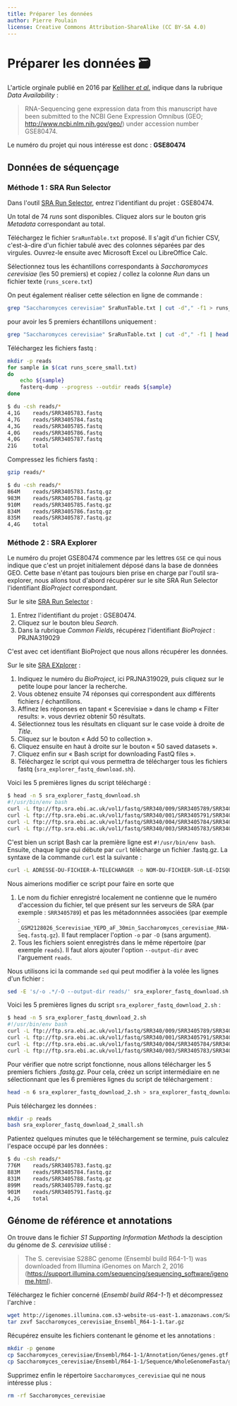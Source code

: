 ```yaml
---
title: Préparer les données
author: Pierre Poulain
license: Creative Commons Attribution-ShareAlike (CC BY-SA 4.0)
---
```


# Préparer les données 🗃️

L'article orginale publié en 2016 par [Kelliher *et al.*](https://journals.plos.org/plosgenetics/article?id=10.1371/journal.pgen.1006453) indique dans la rubrique *Data Availability* :

> RNA-Sequencing gene expression data from this manuscript have been submitted to the NCBI Gene Expression Omnibus (GEO; http://www.ncbi.nlm.nih.gov/geo/) under accession number GSE80474.

Le numéro du projet qui nous intéresse est donc : **GSE80474**

## Données de séquençage

### Méthode 1 : SRA Run Selector

Dans l'outil [SRA Run Selector](https://trace.ncbi.nlm.nih.gov/Traces/study/), entrez l'identifiant du projet : GSE80474. 

Un total de 74 *runs* sont disponibles. Cliquez alors sur le bouton gris *Metadata* correspondant au total.

Téléchargez le fichier `SraRunTable.txt` proposé. Il s'agit d'un fichier CSV, c'est-à-dire d'un fichier tabulé avec des colonnes séparées par des virgules. Ouvrez-le ensuite avec Microsoft Excel ou LibreOffice Calc.

Sélectionnez tous les échantillons correspondants à *Saccharomyces cerevisiae* (les 50 premiers) et copiez / collez la colonne *Run* dans un fichier texte (`runs_scere.txt`)

On peut également réaliser cette sélection en ligne de commande :

```bash
grep "Saccharomyces cerevisiae" SraRunTable.txt | cut -d"," -f1 > runs_scere.txt
```

pour avoir les 5 premiers échantillons uniquement :

```bash
grep "Saccharomyces cerevisiae" SraRunTable.txt | cut -d"," -f1 | head -n 5 > runs_scere_small.txt
```

Téléchargez les fichiers fastq :

```bash
mkdir -p reads
for sample in $(cat runs_scere_small.txt)
do 
    echo ${sample}
    fasterq-dump --progress --outdir reads ${sample}
done
```

```bash
$ du -csh reads/*
4,1G    reads/SRR3405783.fastq
4,7G    reads/SRR3405784.fastq
4,3G    reads/SRR3405785.fastq
4,0G    reads/SRR3405786.fastq
4,0G    reads/SRR3405787.fastq
21G     total
```

Compressez les fichiers fastq :

```bash
gzip reads/*
```

```bash
$ du -csh reads/*
864M    reads/SRR3405783.fastq.gz
983M    reads/SRR3405784.fastq.gz
910M    reads/SRR3405785.fastq.gz
834M    reads/SRR3405786.fastq.gz
835M    reads/SRR3405787.fastq.gz
4,4G    total
```


### Méthode 2 : SRA Explorer

Le numéro du projet GSE80474 commence par les lettres `GSE` ce qui nous indique que c'est un projet initialement déposé dans la base de données GEO. Cette base n'étant pas toujours bien prise en charge par l'outil sra-explorer, nous allons tout d'abord récupérer sur le site SRA Run Selector l'identifiant *BioProject* correspondant.

Sur le site [SRA Run Selector](https://trace.ncbi.nlm.nih.gov/Traces/study/) :

1. Entrez l'identifiant du projet : GSE80474.
2. Cliquez sur le bouton bleu *Search*.
3. Dans la rubrique *Common Fields*, récupérez l'identifiant *BioProject* : PRJNA319029

C'est avec cet identifiant BioProject que nous allons récupérer les données.

Sur le site [SRA EXplorer](https://sra-explorer.info/) :

1. Indiquez le numéro du *BioProject*, ici PRJNA319029, puis cliquez sur le petite loupe pour lancer la recherche.
1. Vous obtenez ensuite 74 réponses qui correspondent aux différents fichiers / échantillons.
1. Affinez les réponses en tapant « Scerevisiae » dans le champ « Filter results: ». vous devriez obtenir 50 résultats.
1. Sélectionnez tous les résultats en cliquant sur le case voide à droite de *Title*.
1. Cliquez sur le bouton « Add 50 to collection ».
1. Cliquez ensuite en haut à droite sur le bouton « 50 saved datasets ».
1. Cliquez enfin sur « Bash script for downloading FastQ files ».
1. Téléchargez le script qui vous permettra de télécharger tous les fichiers fastq (`sra_explorer_fastq_download.sh`).

Voici les 5 premières lignes du script téléchargé :

```bash
$ head -n 5 sra_explorer_fastq_download.sh
#!/usr/bin/env bash
curl -L ftp://ftp.sra.ebi.ac.uk/vol1/fastq/SRR340/009/SRR3405789/SRR3405789.fastq.gz -o SRR3405789_GSM2128026_Scerevisiae_YEPD_aF_30min_Saccharomyces_cerevisiae_RNA-Seq.fastq.gz
curl -L ftp://ftp.sra.ebi.ac.uk/vol1/fastq/SRR340/001/SRR3405791/SRR3405791.fastq.gz -o SRR3405791_GSM2128028_Scerevisiae_YEPD_aF_40min_Saccharomyces_cerevisiae_RNA-Seq.fastq.gz
curl -L ftp://ftp.sra.ebi.ac.uk/vol1/fastq/SRR340/004/SRR3405784/SRR3405784.fastq.gz -o SRR3405784_GSM2128021_Scerevisiae_YEPD_aF_5min_Saccharomyces_cerevisiae_RNA-Seq.fastq.gz
curl -L ftp://ftp.sra.ebi.ac.uk/vol1/fastq/SRR340/003/SRR3405783/SRR3405783.fastq.gz -o SRR3405783_GSM2128020_Scerevisiae_YEPD_aF_0min_Saccharomyces_cerevisiae_RNA-Seq.fastq.gz
```

C'est bien un script Bash car la première ligne est `#!/usr/bin/env bash`. Ensuite, chaque ligne qui débute par `curl` télécharge un fichier .fastq.gz. La syntaxe de la commande `curl` est la suivante :

```bash
curl -L ADRESSE-DU-FICHIER-À-TÉLÉCHARGER -o NOM-DU-FICHIER-SUR-LE-DISQUE-LOCAL
```

Nous aimerions modifier ce script pour faire en sorte que 

1. Le nom du fichier enregistré localement ne contienne que le numéro d'accession du fichier, tel que présent sur les serveurs de SRA (par exemple : `SRR3405789`) et pas les métadonnnées associées (par exemple : `_GSM2128026_Scerevisiae_YEPD_aF_30min_Saccharomyces_cerevisiae_RNA-Seq.fastq.gz`). Il faut remplacer l'option `-o` par `-O` (sans argument).
2. Tous les fichiers soient enregistrés dans le même répertoire (par exemple `reads`). Il faut alors ajouter l'option `--output-dir` avec l'arguement `reads`.

Nous utilisons ici la commande `sed` qui peut modifier à la volée les lignes d'un fichier :

```bash
sed -E 's/-o .*/-O --output-dir reads/' sra_explorer_fastq_download.sh  > sra_explorer_fastq_download_2.sh
```

Voici les 5 premières lignes du script `sra_explorer_fastq_download_2.sh` : 

```bash
$ head -n 5 sra_explorer_fastq_download_2.sh
#!/usr/bin/env bash
curl -L ftp://ftp.sra.ebi.ac.uk/vol1/fastq/SRR340/009/SRR3405789/SRR3405789.fastq.gz -O --output-dir reads
curl -L ftp://ftp.sra.ebi.ac.uk/vol1/fastq/SRR340/001/SRR3405791/SRR3405791.fastq.gz -O --output-dir reads
curl -L ftp://ftp.sra.ebi.ac.uk/vol1/fastq/SRR340/004/SRR3405784/SRR3405784.fastq.gz -O --output-dir reads
curl -L ftp://ftp.sra.ebi.ac.uk/vol1/fastq/SRR340/003/SRR3405783/SRR3405783.fastq.gz -O --output-dir reads
```

Pour vérifier que notre script fonctionne, nous allons télécharger les 5 premiers fichiers *.fastq.gz*. Pour cela, créez un script intermédiaire en ne sélectionnant que les 6 premières lignes du script de téléchargement :

```bash
head -n 6 sra_explorer_fastq_download_2.sh > sra_explorer_fastq_download_2_small.sh
```

Puis téléchargez les données :

```bash
mkdir -p reads
bash sra_explorer_fastq_download_2_small.sh
```

Patientez quelques minutes que le téléchargement se termine, puis calculez l'espace occupé par les données :

```bash
$ du -csh reads/*
776M    reads/SRR3405783.fastq.gz
883M    reads/SRR3405784.fastq.gz
831M    reads/SRR3405788.fastq.gz
899M    reads/SRR3405789.fastq.gz
901M    reads/SRR3405791.fastq.gz
4,2G    total
```

## Génome de référence et annotations

On trouve dans le fichier *S1 Supporting Information Methods* la desciption du génome de *S. cerevisiae* utilisé :

> The S. cerevisiae S288C genome (Ensembl build R64-1-1) was downloaded from Illumina iGenomes on March 2, 2016 (https://support.illumina.com/sequencing/sequencing_software/igenome.html).

Téléchargez le fichier concerné (*Ensembl build R64-1-1*) et décompressez l'archive :

```bash
wget http://igenomes.illumina.com.s3-website-us-east-1.amazonaws.com/Saccharomyces_cerevisiae/Ensembl/R64-1-1/Saccharomyces_cerevisiae_Ensembl_R64-1-1.tar.gz
tar zxvf Saccharomyces_cerevisiae_Ensembl_R64-1-1.tar.gz
```

Récupérez ensuite les fichiers contenant le génome et les annotations :
```bash
mkdir -p genome
cp Saccharomyces_cerevisiae/Ensembl/R64-1-1/Annotation/Genes/genes.gtf genome
cp Saccharomyces_cerevisiae/Ensembl/R64-1-1/Sequence/WholeGenomeFasta/genome.fa genome
```

Supprimez enfin le répertoire `Saccharomyces_cerevisiae` qui ne nous intéresse plus :

```bash
rm -rf Saccharomyces_cerevisiae
```

